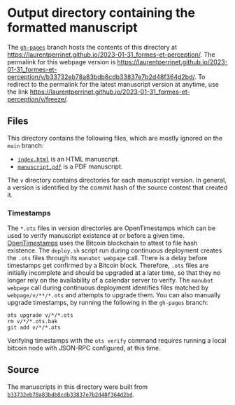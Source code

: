 # Output directory containing the formatted manuscript

The [`gh-pages`](https://github.com/laurentperrinet/2023-01-31_formes-et-perception/tree/gh-pages) branch hosts the contents of this directory at <https://laurentperrinet.github.io/2023-01-31_formes-et-perception/>.
The permalink for this webpage version is <https://laurentperrinet.github.io/2023-01-31_formes-et-perception/v/b33732eb78a83bdb8cdb33837e7b2d48f364d2bd/>.
To redirect to the permalink for the latest manuscript version at anytime, use the link <https://laurentperrinet.github.io/2023-01-31_formes-et-perception/v/freeze/>.

## Files

This directory contains the following files, which are mostly ignored on the `main` branch:

+ [`index.html`](index.html) is an HTML manuscript.
+ [`manuscript.pdf`](manuscript.pdf) is a PDF manuscript.

The `v` directory contains directories for each manuscript version.
In general, a version is identified by the commit hash of the source content that created it.

### Timestamps

The `*.ots` files in version directories are OpenTimestamps which can be used to verify manuscript existence at or before a given time.
[OpenTimestamps](https://opentimestamps.org/) uses the Bitcoin blockchain to attest to file hash existence.
The `deploy.sh` script run during continuous deployment creates the `.ots` files through its `manubot webpage` call.
There is a delay before timestamps get confirmed by a Bitcoin block.
Therefore, `.ots` files are initially incomplete and should be upgraded at a later time, so that they no longer rely on the availability of a calendar server to verify.
The `manubot webpage` call during continuous deployment identifies files matched by `webpage/v/**/*.ots` and attempts to upgrade them.
You can also manually upgrade timestamps, by running the following in the `gh-pages` branch:

```shell
ots upgrade v/*/*.ots
rm v/*/*.ots.bak
git add v/*/*.ots
```

Verifying timestamps with the `ots verify` command requires running a local bitcoin node with JSON-RPC configured, at this time.

## Source

The manuscripts in this directory were built from
[`b33732eb78a83bdb8cdb33837e7b2d48f364d2bd`](https://github.com/laurentperrinet/2023-01-31_formes-et-perception/commit/b33732eb78a83bdb8cdb33837e7b2d48f364d2bd).
